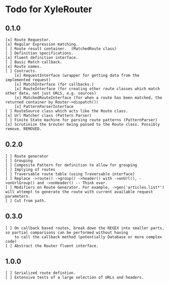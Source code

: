Todo for XyleRouter
====================

0.1.0
-----

    [x] Route Requestor.
    [x] Regular Expression matching.
    [ ] Route result container.  (MatchedRoute class)
    [ ] Definition specifications.
    [x] Fluent definition interface.
    [ ] Basic Match callback.
    [x] Route names.
    [ ] Contracts.
        [x] RequestInterface (wrapper for getting data from the implemented request)
        [x] MatchInterface (for callbacks.)
        [x] RouteInterface (for creating other route classes which match other data, not just URLS, e.g. sources)
        [x] MatchedRouteInterface (for when a route has been matched, the returned container by Router->dispatch())
        [x] PatternParserInterface
    [ ] RouteSource class which acts like the Route class.
    [x] Url Matcher class (Pattern Parser)
    [ ] Finite State machine for parsing route patterns (PatternParser)
    [x] Scrutinize the $router being passed to the Route class. Possibly remove. REMOVED.

0.2.0
-----

    [ ] Route generator
    [ ] Grouping
    [ ] Composite Pattern for definition to allow for grouping
    [ ] Implying of routes
    [ ] Traversable route table (using Traversable interface)
    [ ] Replace ->route() ->group() ->header() with ->onUrl(), ->onUrlGroup() and ->onHeader() -- Think over.
    [ ] Modifiers on Route Generator. For example, ->gen('articles.list*') will attempt to generate the route with current available request parameters.  
    [ ] Cut from path.

0.3.0
-----

    [ ] On callback based routes, break down the REGEX into smaller parts, so partial comparisons can be performed without having
        to call the callback method (potentially Database or more complex code)
    [ ] Abstract the Router fluent interface.


1.0.0
-----

    [ ] Serialized route defintion.
    [ ] Extensive tests of a large selection of URLs and headers.
